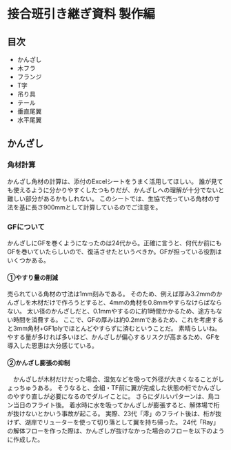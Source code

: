 # 接合班引き継ぎ資料 製作編
## 目次
- かんざし
- 木フラ
- フランジ
- T字
- 吊り具
- テール
- 垂直尾翼
- 水平尾翼

## かんざし
### 角材計算
かんざし角材の計算は、添付のExcelシートをうまく活用してほしい。
誰が見ても使えるように分かりやすくしたつもりだが、かんざしへの理解が十分でないと難しい部分があるかもしれない。
このシートでは、生協で売っている角材の寸法を基に長さ900mmとして計算しているのでご注意を。
### GFについて
かんざしにGFを巻くようになったのは24代から。正確に言うと、何代か前にもGFを巻いていたらしいので、復活させたというべきか。GFが担っている役割はいくつかある。
#### ①やすり量の削減
売られている角材の寸法は1mm刻みである。
そのため、例えば厚み3.2mmのかんざしを木材だけで作ろうとすると、4mmの角材を0.8mmやすらなけらばならない。
太い径のかんざしだと、0.1mmやするのに約1時間かかるため、途方もない時間を消費する。
ここで、GFの厚みは約0.2mmであるため、これを考慮すると3mm角材+GF1plyでほとんどやすらずに済むということだ。
素晴らしいね。
やする量が多ければ多いほど、かんざしが偏心するリスクが高まるため、GFを導入した恩恵は大分感じている。
#### ②かんざし膨張の抑制
　かんざしが木材だけだった場合、湿気などを吸って外径が大きくなることがしょっちゅうある。
そうなると、全組・TF前に翼が完成した状態の桁でかんざしのやすり直しが必要になるのでダルイことに。
さらにダルいパターンは、鳥コン当日のフライト後。
着水時に水を吸ってかんざしが膨張すると、解体場で桁が抜けないとかいう事故が起こる。
実際、23代「澪」のフライト後は、桁が抜けず、湖岸でリューターを使って切り落として翼を持ち帰った。
24代「Ray」の解体フローを作った際は、かんざしが抜けなかった場合のフローを以下のように作成した。
